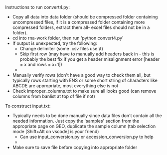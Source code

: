 Instructions to run convert4.py:

 - Copy all data into data folder (should be compressed folder containing uncompressed files, if it is a compressed folder containing more compressed folders, extract them all- excel files should not be in a folder). 
 - cd into rna-work folder, then run 'python convert4.py'
 - If output is unexpected, try the following:
   - Change delimiter (some .csv files use \t)
   - Skip first row (may have to manually add headers back in - this is probably the best fix if you get a header misalignment error [header = x and rows = x+1])
   - 
 - Manually verify rows (don't have a good way to check them all, but typically rows starting with ENS or some short string of characters like ABCDE are appropriate, most everything else is not
 - Check improper_columns.txt to make sure all looks good (can remove columns from banlist at top of file if not)

To construct input.txt:
 - Typically needs to be done manually since data files don't contain all the needed information. Just copy the 'samples' section from the appropriate page on GEO, duplicate the sample column (tab selection mode [Shift+Alt on vscode] is your friend)
   - Can use input_conversion.py or accession_conversion.py to help
   - 
 - Make sure to save file before copying into appropriate folder
